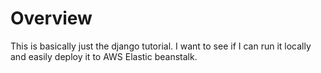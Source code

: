 # Overview
This is basically just the django tutorial. I want to see if I can run it locally
and easily deploy it to AWS Elastic beanstalk.